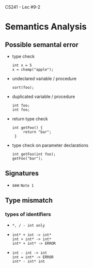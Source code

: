 CS241 - Lec #9-2

# Semantics Analysis

## Possible semantal error

* type check

	```
	int x = 5
	x = champ("apple");
	```
	
* undeclared variable / procedure

  ```
  sort(foo);
  ```
	
* duplicated variable / procedure

  ```
  int foo;
  int foo;
  ```
  
* return type check

   ```
   int getFoo() {
   		return "bar";
   	}
   ```

* type check on parameter declarations

  ```
  int getFoo(int foo);
  getFoo("bar");
  ```
  
## Signatures

* see `Note 1`

## Type mismatch

### types of identifiers

* `*, / - int only`

* ```
  int* + int -> int*
  int + int* -> int*
  int* + int* -> ERROR
  
  ```
  
* ```
  int - int -> int
  int = int* -> ERROR
  int* - int* int
  
  ```
  
